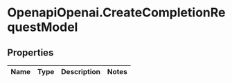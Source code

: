 # OpenapiOpenai.CreateCompletionRequestModel

## Properties

Name | Type | Description | Notes
------------ | ------------- | ------------- | -------------


